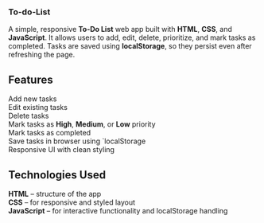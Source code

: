 ### To-do-List
 A simple, responsive **To-Do List** web app built with **HTML**, **CSS**, and **JavaScript**. It allows users to add, edit, delete, prioritize, and mark tasks as completed. Tasks are saved using **localStorage**, so they persist even after refreshing the page.

## Features
 Add new tasks    
Edit existing tasks    
Delete tasks    
Mark tasks as **High**, **Medium**, or **Low** priority    
Mark tasks as completed   
Save tasks in browser using `localStorage    
Responsive UI with clean styling  

## Technologies Used
 **HTML** – structure of the app   
**CSS** – for responsive and styled layout    
**JavaScript** – for interactive functionality and localStorage handling    

